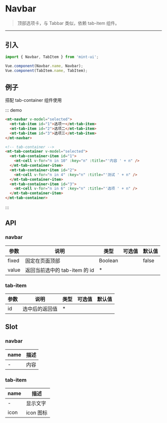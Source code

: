 # Navbar

> 顶部选项卡，与 <router-link to="tabbar">Tabbar</router-link> 类似，依赖 tab-item 组件。

------------

## 引入

```javascript
import { Navbar, TabItem } from 'mint-ui';

Vue.component(Navbar.name, Navbar);
Vue.component(TabItem.name, TabItem);
```

## 例子
搭配 <router-link to="tab-container">tab-container</router-link> 组件使用

::: demo
```html
<mt-navbar v-model="selected">
  <mt-tab-item id="1">选项一</mt-tab-item>
  <mt-tab-item id="2">选项二</mt-tab-item>
  <mt-tab-item id="3">选项三</mt-tab-item>
</mt-navbar>

<!-- tab-container -->
<mt-tab-container v-model="selected">
  <mt-tab-container-item id="1">
    <mt-cell v-for="n in 10" :key="n" :title="'内容 ' + n" />
  </mt-tab-container-item>
  <mt-tab-container-item id="2">
    <mt-cell v-for="n in 4" :key="n" :title="'测试 ' + n" />
  </mt-tab-container-item>
  <mt-tab-container-item id="3">
    <mt-cell v-for="n in 6" :key="n" :title="'选项 ' + n" />
  </mt-tab-container-item>
</mt-tab-container>
```
:::

## API

### navbar

| 参数 | 说明 | 类型 | 可选值 | 默认值 |
|------|-------|---------|-------|--------|
| fixed | 固定在页面顶部 | Boolean | | false |
| value | 返回当前选中的 tab-item 的 id | * | |  |

### tab-item
| 参数 | 说明 | 类型 | 可选值 | 默认值 |
|------|-------|---------|-------|--------|
| id | 选中后的返回值 | * | |  |

## Slot
### navbar
| name | 描述 |
|------|--------|
| - | 内容 |

### tab-item
| name | 描述 |
|------|--------|
| - | 显示文字|
|icon | icon 图标|
